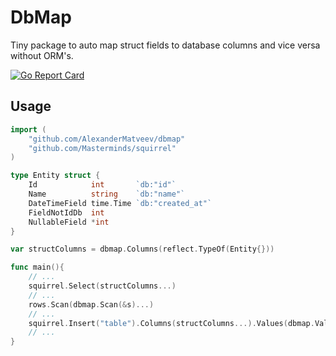 # DbMap
Tiny package to auto map struct fields to database columns and vice versa without ORM's.

[![Go Report Card](https://goreportcard.com/badge/github.com/AlexanderMatveev/dbmap)](https://goreportcard.com/report/github.com/AlexanderMatveev/dbmap)

## Usage

```go
import (
    "github.com/AlexanderMatveev/dbmap"
    "github.com/Masterminds/squirrel"
)

type Entity struct {
    Id            int       `db:"id"`
    Name          string    `db:"name"`
    DateTimeField time.Time `db:"created_at"`
    FieldNotIdDb  int
    NullableField *int
}

var structColumns = dbmap.Columns(reflect.TypeOf(Entity{}))

func main(){
    // ...
    squirrel.Select(structColumns...)
    // ...
    rows.Scan(dbmap.Scan(&s)...)
    // ...
    squirrel.Insert("table").Columns(structColumns...).Values(dbmap.Values(e)...)
    // ...
}

```
